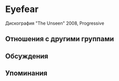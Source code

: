 # Eyefear

Дискография
"The Unseen" 2008, Progressive

## Отношения с другими группами


## Обсуждения


## Упоминания

